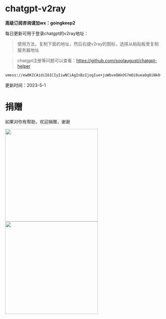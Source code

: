 # chatgpt-v2ray

**高级订阅咨询请加wx：goingkeep2**

每日更新可用于登录chatgpt的v2ray地址：

> 使用方法，复制下面的地址，然后右键v2ray的图标，选择从粘贴板里复制服务器地址

> chatgpt注册等问题可以查看：https://github.com/soolaugust/chatgpt-helper

```bash
vmess://ew0KICAidiI6ICIyIiwNCiAgInBzIjogIue+juWbveOAkOS7mOi0ueaOqOiNkO+8mmh0dHBzOi8vdjEubWsvLi4uX19fX19fIiwNCiAgImFkZCI6ICIyMy4yMjQuMTQuMTQyIiwNCiAgInBvcnQiOiAiNTUzMzIiLA0KICAiaWQiOiAiNDE4MDQ4YWYtYTI5My00Yjk5LTliMGMtOThjYTM1ODBkZDI0IiwNCiAgImFpZCI6ICI2NCIsDQogICJzY3kiOiAiYXV0byIsDQogICJuZXQiOiAidGNwIiwNCiAgInR5cGUiOiAibm9uZSIsDQogICJob3N0IjogIiIsDQogICJwYXRoIjogIiIsDQogICJ0bHMiOiAiIiwNCiAgInNuaSI6ICIiLA0KICAiYWxwbiI6ICIiLA0KICAiZnAiOiAiIg0KfQ==
```

更新时间：2023-5-1

# 捐赠

如果对你有帮助，欢迎捐赠，谢谢

<img src="https://user-images.githubusercontent.com/10558124/228797642-42714b67-78f7-4a26-9c7e-df9626a9f918.jpg" width=300px>


<img src="https://user-images.githubusercontent.com/10558124/228797844-561d8418-7666-4848-84b8-aff1cae4039a.jpg" width=300px>

